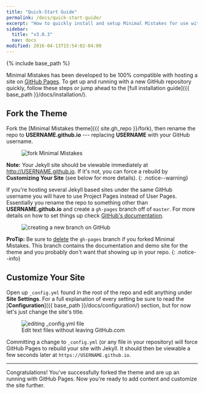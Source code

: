 ```yaml
---
title: "Quick-Start Guide"
permalink: /docs/quick-start-guide/
excerpt: "How to quickly install and setup Minimal Mistakes for use with GitHub Pages."
sidebar:
  title: "v3.0.3"
  nav: docs
modified: 2016-04-13T15:54:02-04:00
---
```


{% include base_path %}

Minimal Mistakes has been developed to be 100% compatible with hosting a site on [GitHub Pages](https://pages.github.com/). To get up and running with a new GitHub repository quickly, follow these steps or jump ahead to the [full installation guide]({{ base_path }}/docs/installation/).

## Fork the Theme

Fork the [Minimal Mistakes theme]({{ site.gh_repo }}/fork), then rename the repo to **USERNAME.github.io** --- replacing **USERNAME** with your GitHub username.

<figure>
  <img src="{{ base_path }}/images/mm-theme-fork-repo.png" alt="fork Minimal Mistakes">
</figure>

**Note:** Your Jekyll site should be viewable immediately at <http://USERNAME.github.io>. If it's not, you can force a rebuild by **Customizing Your Site** (see below for more details).
{: .notice--warning}

If you're hosting several Jekyll based sites under the same GitHub username you will have to use Project Pages instead of User Pages. Essentially you rename the repo to something other than **USERNAME.github.io** and create a `gh-pages` branch off of `master`. For more details on how to set things up check [GitHub's documentation](https://help.github.com/articles/user-organization-and-project-pages/).

<figure>
  <img src="{{ base_path }}/images/mm-gh-pages.gif" alt="creating a new branch on GitHub">
</figure>

**ProTip:** Be sure to [delete](https://github.com/blog/1377-create-and-delete-branches) the `gh-pages` branch if you forked Minimal Mistakes. This branch contains the documentation and demo site for the theme and you probably don't want that showing up in your repo.
{: .notice--info}

## Customize Your Site

Open up `_config.yml` found in the root of the repo and edit anything under **Site Settings**. For a full explanation of every setting be sure to read the [**Configuration**]({{ base_path }}/docs/configuration/) section, but for now let's just change the site's title.

<figure>
  <img src="{{ base_path }}/images/mm-github-edit-config.gif" alt="editing _config.yml file">
  <figcaption>Edit text files without leaving GitHub.com</figcaption>
</figure>

Committing a change to `_config.yml` (or any file in your repository) will force GitHub Pages to rebuild your site with Jekyll. It should then be viewable a few seconds later at `https://USERNAME.github.io`.

---

Congratulations! You've successfully forked the theme and are up an running with GitHub Pages. Now you're ready to add content and customize the site further.